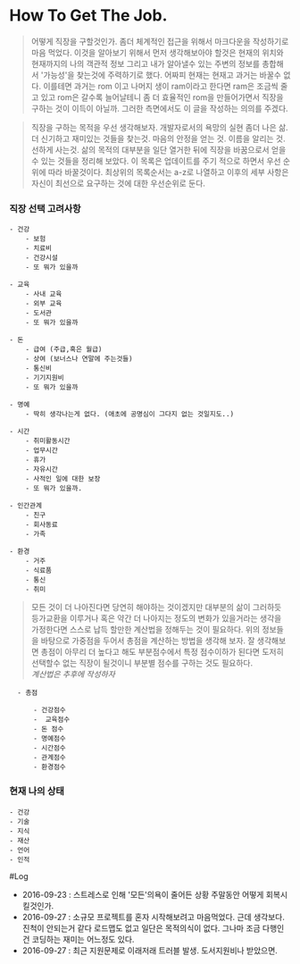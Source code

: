 # How To Get The Job.
 > 어떻게 직장을 구할것인가. 좀더 체계적인 접근을 위해서 마크다운을 작성하기로 마음 먹었다. 이것을 알아보기 위해서 먼저 생각해보아야 할것은 현재의 위치와 현재까지의 나의 객관적 정보 그리고 내가 알아낼수 있는 주변의 정보를 총합해서 '가능성'을 찾는것에 주력하기로 했다. 어짜피 현재는 현재고 과거는 바꿀수 없다. 이를테면 과거는 rom 이고 나머지 생이 ram이라고 한다면 ram은 조금씩 줄고 있고 rom은 갈수록 늘어날테니 좀 더 효율적인 rom을 만들어가면서 직장을 구하는 것이 이득이 아닐까. 그러한 측면에서도 이 글을 작성하는 의의를 주겠다.  

 > 직장을 구하는 목적을 우선 생각해보자. 개발자로서의 욕망의 실현 좀더 나은 삶. 더 신기하고 재미있는 것들을 찾는것. 마음의 안정을 얻는 것. 이름을 알리는 것. 선하게 사는것. 삶의 목적의 대부분을 일단 열거한 뒤에 직장을 바꿈으로서 얻을 수 있는 것들을 정리해 보았다. 이 목록은 업데이트를 주기 적으로 하면서 우선 순위에 따라 바꿀것이다. 최상위의 목록순서는 a-z로 나열하고 이후의 세부 사항은 자신이 최선으로 요구하는 것에 대한 우선순위로 둔다.

### 직장 선택 고려사항

    - 건강
        - 보험
        - 치료비
        - 건강시설
        - 또 뭐가 있을까

    - 교육
        - 사내 교육
        - 외부 교육
        - 도서관
        - 또 뭐가 있을까

    - 돈
        - 급여 (주급,혹은 월급)
        - 상여 (보너스나 연말에 주는것들)
        - 통신비
        - 기기지원비
        - 또 뭐가 있을까

    - 명예
        - 딱히 생각나는게 없다. (애초에 공명심이 그다지 없는 것일지도..)

    - 시간
        - 취미활동시간
        - 업무시간
        - 휴가
        - 자유시간
        - 사적인 일에 대한 보장
        - 또 뭐가 있을까.

    - 인간관계
        - 친구
        - 회사동료
        - 가족

    - 환경
        - 거주
        - 식료품
        - 통신
        - 취미

> 모든 것이 더 나아진다면 당연히 해야하는 것이겠지만 대부분의 삶이 그러하듯 등가교환을 이루거나 혹은 약간 더 나아지는 정도의 변화가 있을거라는 생각을 가정한다면 스스로 납득 할만한 계산법을 정해두는 것이 필요하다. 위의 정보들을 바탕으로 가중점을 두어서 총점을 계산하는 방법을 생각해 보자. 잘 생각해보면 총점이 아무리 더 높다고 해도 부분점수에서 특정 점수이하가 된다면 도저히 선택할수 없는 직장이 될것이니 부분별 점수를 구하는 것도 필요하다.  
*계산법은 추후에 작성하자*

      - 총점

          - 건강점수
          -  교육점수
          - 돈 점수
          - 명예점수
          - 시간점수
          - 관계점수
          - 환경점수

### 현재 나의 상태

    - 건강
    - 기술
    - 지식
    - 재산
    - 언어
    - 인적

#Log
 - 2016-09-23 : 스트레스로 인해 '모든'의욕이 줄어든 상황 주말동안 어떻게 회복시킬것인가.
 - 2016-09-27 : 소규모 프로젝트를 혼자 시작해보려고 마음먹었다. 근데 생각보다. 진척이 안되는거 같다 로드맵도 없고 일단은 목적의식이 없다. 그나마 조금 다행인건 코딩하는 재미는 어느정도 있다.
 - 2016-09-27 : 최근 지원문제로 이래저래 트러블 발생. 도서지원비나 받았으면.
